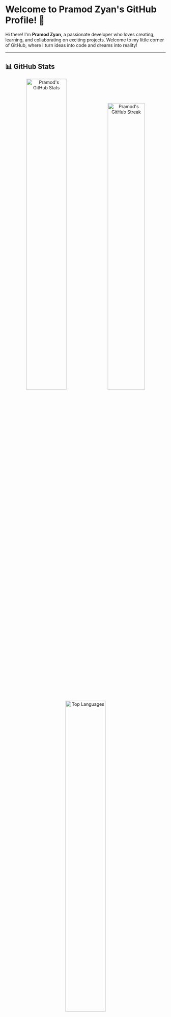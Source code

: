 # Welcome to Pramod Zyan's GitHub Profile! 🌟

Hi there! I'm **Pramod Zyan**, a passionate developer who loves creating, learning, and collaborating on exciting projects. Welcome to my little corner of GitHub, where I turn ideas into code and dreams into reality!

---

## 📊 GitHub Stats
<div align="center">
  <img src="https://github-readme-stats.vercel.app/api?username=pramodzyan&show_icons=true&theme=radical" alt="Pramod's GitHub Stats" width="50%"/>
  <img src="https://streak-stats.demolab.com?user=pramodzyan&theme=radical" alt="Pramod's GitHub Streak" width="48%"/>
</div>

<div align="center">
  <img src="https://github-readme-stats.vercel.app/api/top-langs/?username=pramodzyan&layout=compact&theme=radical" alt="Top Languages" width="50%"/>
</div>

---

## 👨‍💻 About Me
- 🔭 I’m currently working on **[Your Current Projects or Interests]**
- 🌱 I’m currently learning **[Technologies or Skills You Are Learning]**
- 👯 I’m looking to collaborate on **[Topics or Projects You Want to Work On]**
- 💬 Ask me about **[Topics You’re Knowledgeable About]**
- 📫 How to reach me: **[Your Email or Social Handle]**
- ⚡ Fun fact: **[Fun Fact About You!]**

---

## 🔥 My Skills
- **Languages**:  
  ![HTML](https://img.shields.io/badge/HTML-E34F26?style=for-the-badge&logo=html5&logoColor=white)
  ![CSS](https://img.shields.io/badge/CSS-1572B6?style=for-the-badge&logo=css3&logoColor=white)
  ![JavaScript](https://img.shields.io/badge/JavaScript-F7DF1E?style=for-the-badge&logo=javascript&logoColor=black)
  ![Python](https://img.shields.io/badge/Python-3776AB?style=for-the-badge&logo=python&logoColor=white)
  ![C](https://img.shields.io/badge/C-00599C?style=for-the-badge&logo=c&logoColor=white)
  ![Java](https://img.shields.io/badge/Java-ED8B00?style=for-the-badge&logo=java&logoColor=white)

- **Tools & Frameworks**:  
  ![Django](https://img.shields.io/badge/Django-092E20?style=for-the-badge&logo=django&logoColor=white)
  ![Linux](https://img.shields.io/badge/Linux-FCC624?style=for-the-badge&logo=linux&logoColor=black)
  ![React](https://img.shields.io/badge/React-20232A?style=for-the-badge&logo=react&logoColor=61DAFB)
  ![Git](https://img.shields.io/badge/Git-F05032?style=for-the-badge&logo=git&logoColor=white)

---

### 🐍 Watch My Contributions Grow!

![Snake animation](https://github.com/pramodzyan/pramodzyan/blob/output/github-contribution-grid-snake.svg)

---

## 🌐 Connect with Me:
<div align="center">
  <a href="https://www.linkedin.com/in/pramod-sai-yallapu-2662921a6">
    <img src="https://img.shields.io/badge/LinkedIn-0077B5?style=for-the-badge&logo=linkedin&logoColor=white" alt="LinkedIn">
  </a>
  <a href="https://pramodsai-portfolio.netlify.app/">
    <img src="https://img.shields.io/badge/Portfolio-121212?style=for-the-badge&logo=firefox&logoColor=white" alt="Portfolio">
  </a>
  <a href="mailto:your-email@example.com">
    <img src="https://img.shields.io/badge/Email-D14836?style=for-the-badge&logo=gmail&logoColor=white" alt="Email">
  </a>
</div>

---

## 📈 Weekly Development Breakdown
<!-- You can use GitHub Actions or Wakatime for real-time stats -->
![Wakatime Stats](https://github-readme-stats.vercel.app/api/wakatime?username=pramodzyan&theme=radical)

---

## 🏆 Achievements
- 🏅 Contributed to **X+ Open Source Projects**
- 🌟 Earned **[Your GitHub Stars Count]** stars on repositories
- 📚 Published **[Any Articles, Blogs, or Research]**

---

✨ _Thanks for visiting my profile! Feel free to explore my repositories and connect with me._ ✨

